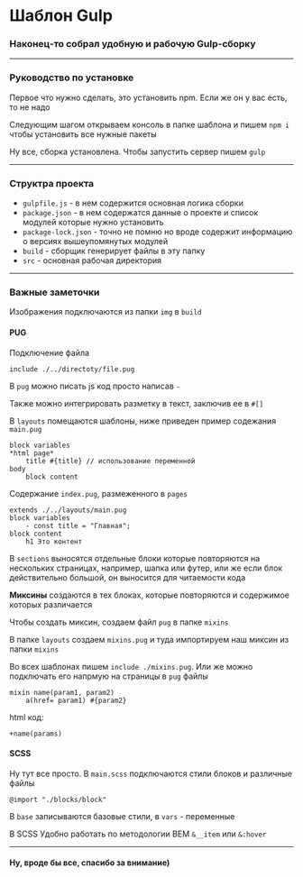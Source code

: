# Шаблон Gulp

### Наконец-то собрал удобную и рабочую Gulp-сборку

---

### Руководство по установке
Первое что нужно сделать, это установить npm. Если же он у вас есть, то не надо

Следующим шагом открываем консоль в папке шаблона и пишем `npm i` чтобы установить все нужные пакеты

Ну все, сборка установлена. Чтобы запустить сервер пишем `gulp`

---
### Структра проекта
- `gulpfile.js` - в нем содержится основная логика сборки
- `package.json` - в нем содержатся данные о проекте и список модулей которые нужно установить
- `package-lock.json` - точно не помню но вроде содержит информацию о версиях вышеупомянутых модулей
- `build` - сборщик генерирует файлы в эту папку
- `src` - основная рабочая директория
---

### Важные заметочки

Изображения подключаются из папки `img` в `build`

#### PUG

Подключение файла
```
include ./../directoty/file.pug
```
В `pug` можно писать js код просто написав `-`

Также можно интегрировать разметку в текст, заключив ее в `#[]`

В `layouts` помещаются шаблоны, ниже приведен пример содежания `main.pug`
```
block variables
*html page*
    title #{title} // использование переменной
body
    block content
```
Содержание `index.pug`, размеженного в `pages`
```
extends ./../layouts/main.pug
block variables
    - const title = "Главная";
block content
    h1 Это контент
```
В `sections` выносятся отдельные блоки которые повторяются на нескольких страницах, например, шапка или футер, или же если блок действительно большой, он выносится для читаемости кода

__Миксины__ создаются в тех блоках, которые повторяются и содержимое которых различается

Чтобы создать миксин, создаем файл `pug` в папке `mixins`

В папке `layouts` создаем `mixins.pug` и туда импортируем наш миксин из папки `mixins`

Во всех шаблонах пишем `include ./mixins.pug`. Или же можно подключать его напрмую на страницы в `pug` файлы

```
mixin name(param1, param2)
    a(href= param1) #{param2}
```
html код:
```
+name(params)
```

#### SCSS
Ну тут все просто. В `main.scss` подключаются стили блоков и различные файлы
```
@import "./blocks/block"
```
В `base` записываются базовые стили, в `vars` - переменные

В SCSS Удобно работать по методологии BEM `&__item` или `&:hover`

---

#### Ну, вроде бы все, спасибо за внимание)
